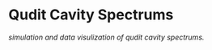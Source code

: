 <!-- @format -->

# Qudit Cavity Spectrums

_simulation and data visulization of qudit cavity spectrums._



